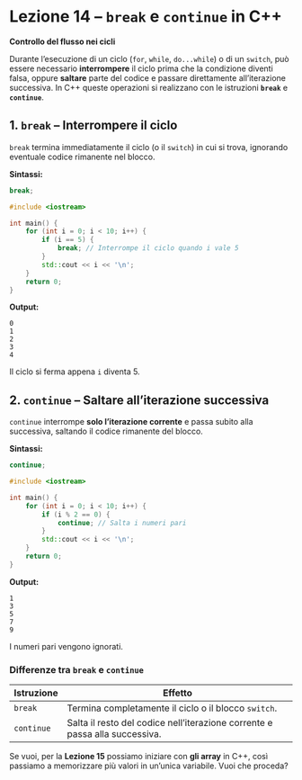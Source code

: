 # Lezione 14 – `break` e `continue` in C++

**Controllo del flusso nei cicli**

Durante l’esecuzione di un ciclo (`for`, `while`, `do...while`) o di un `switch`, può essere necessario **interrompere** il ciclo prima che la condizione diventi falsa, oppure **saltare** parte del codice e passare direttamente all’iterazione successiva.
In C++ queste operazioni si realizzano con le istruzioni **`break`** e **`continue`**.

## 1. `break` – Interrompere il ciclo

`break` termina immediatamente il ciclo (o il `switch`) in cui si trova, ignorando eventuale codice rimanente nel blocco.

**Sintassi:**

```cpp
break;
```

```cpp
#include <iostream>

int main() {
    for (int i = 0; i < 10; i++) {
        if (i == 5) {
            break; // Interrompe il ciclo quando i vale 5
        }
        std::cout << i << '\n';
    }
    return 0;
}
```

**Output:**

```
0
1
2
3
4
```

Il ciclo si ferma appena `i` diventa 5.

## 2. `continue` – Saltare all’iterazione successiva

`continue` interrompe **solo l’iterazione corrente** e passa subito alla successiva, saltando il codice rimanente del blocco.

**Sintassi:**

```cpp
continue;
```

```cpp
#include <iostream>

int main() {
    for (int i = 0; i < 10; i++) {
        if (i % 2 == 0) {
            continue; // Salta i numeri pari
        }
        std::cout << i << '\n';
    }
    return 0;
}
```

**Output:**

```
1
3
5
7
9
```

I numeri pari vengono ignorati.

### Differenze tra `break` e `continue`

| Istruzione | Effetto                                                                     |
| ---------- | --------------------------------------------------------------------------- |
| `break`    | Termina completamente il ciclo o il blocco `switch`.                        |
| `continue` | Salta il resto del codice nell’iterazione corrente e passa alla successiva. |

Se vuoi, per la **Lezione 15** possiamo iniziare con **gli array** in C++, così passiamo a memorizzare più valori in un’unica variabile. Vuoi che proceda?
